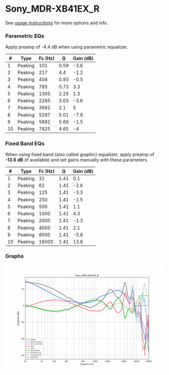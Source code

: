 # Sony_MDR-XB41EX_R
See [usage instructions](https://github.com/jaakkopasanen/AutoEq#usage) for more options and info.

### Parametric EQs
Apply preamp of -4.4 dB when using parametric equalizer.

|   # | Type    |   Fc (Hz) |    Q |   Gain (dB) |
|-----|---------|-----------|------|-------------|
|   1 | Peaking |       101 | 0.59 |        -3.6 |
|   2 | Peaking |       217 | 4.4  |        -1.2 |
|   3 | Peaking |       408 | 0.93 |        -0.5 |
|   4 | Peaking |       785 | 0.73 |         3.3 |
|   5 | Peaking |      1305 | 2.29 |         1.3 |
|   6 | Peaking |      2285 | 3.03 |        -3.6 |
|   7 | Peaking |      3682 | 2.1  |         5   |
|   8 | Peaking |      5297 | 5.01 |        -7.9 |
|   9 | Peaking |      5691 | 5.69 |        -1.5 |
|  10 | Peaking |      7825 | 4.65 |        -4   |

### Fixed Band EQs
When using fixed band (also called graphic) equalizer, apply preamp of **-13.6 dB** (if available) and set gains manually with these parameters.

|   # | Type    |   Fc (Hz) |    Q |   Gain (dB) |
|-----|---------|-----------|------|-------------|
|   1 | Peaking |        31 | 1.41 |         0.1 |
|   2 | Peaking |        62 | 1.41 |        -2.6 |
|   3 | Peaking |       125 | 1.41 |        -3.3 |
|   4 | Peaking |       250 | 1.41 |        -1.5 |
|   5 | Peaking |       500 | 1.41 |         1.1 |
|   6 | Peaking |      1000 | 1.41 |         4.3 |
|   7 | Peaking |      2000 | 1.41 |        -1.3 |
|   8 | Peaking |      4000 | 1.41 |         2.1 |
|   9 | Peaking |      8000 | 1.41 |        -5.8 |
|  10 | Peaking |     16000 | 1.41 |        13.8 |

### Graphs
![](./Sony_MDR-XB41EX_R.png)
